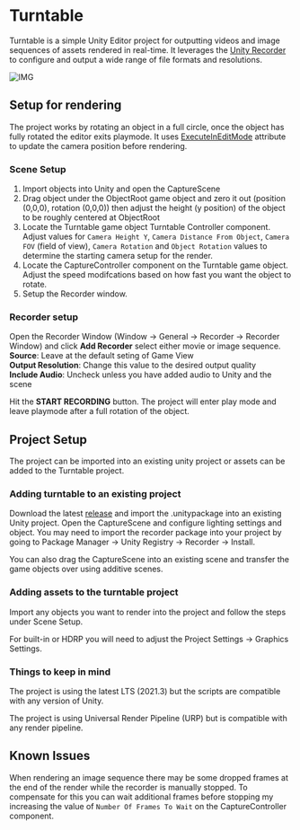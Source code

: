 # Turntable

Turntable is a simple Unity Editor project for outputting videos and image sequences of assets rendered in real-time. It leverages the [Unity Recorder](https://docs.unity3d.com/Packages/com.unity.recorder@3.0/manual/index.html) to configure and output a wide range of file formats and resolutions.

![IMG](https://imgur.com/7noCVEs.jpg)

## Setup for rendering
The project works by rotating an object in a full circle, once the object has fully rotated the editor exits playmode. It uses [ExecuteInEditMode](https://docs.unity3d.com/ScriptReference/ExecuteInEditMode.html) attribute to update the camera position before rendering.

### Scene Setup
1. Import objects into Unity and open the CaptureScene
2. Drag object under the ObjectRoot game object and zero it out (position (0,0,0), rotation (0,0,0)) then adjust the height (y position) of the object to be roughly centered at ObjectRoot
3. Locate the Turntable game object Turntable Controller component. Adjust values for `Camera Height Y`, `Camera Distance From Object`, `Camera FOV` (field of view), `Camera Rotation` and `Object Rotation` values to determine the starting camera setup for the render.
4. Locate the CaptureController component on the Turntable game object. Adjust the speed modifcations based on how fast you want the object to rotate.
5.  Setup the Recorder window.

### Recorder setup
Open the Recorder Window (Window -> General -> Recorder -> Recorder Window) and click **Add Recorder** select either movie or image sequence.  
**Source**: Leave at the default seting of Game View  
**Output Resolution**: Change this value to the desired output quality  
**Include Audio**: Uncheck unless you have added audio to Unity and the scene  
  
Hit the **START RECORDING** button. The project will enter play mode and leave playmode after a full rotation of the object.


## Project Setup
The project can be imported into an existing unity project or assets can be added to the Turntable project. 
### Adding turntable to an existing project
Download the latest [release](https://github.com/DanMillerDev/Turntable/releases) and import the .unitypackage into an existing Unity project. Open the CaptureScene and configure lighting settings and object. You may need to import the recorder package into your project by going to Package Manager -> Unity Registry -> Recorder -> Install.  

You can also drag the CaptureScene into an existing scene and transfer the game objects over using additive scenes.


### Adding assets to the turntable project
Import any objects you want to render into the project and follow the steps under Scene Setup.  

For built-in or HDRP you will need to adjust the Project Settings -> Graphics Settings.

### Things to keep in mind
The project is using the latest LTS (2021.3) but the scripts are compatible with any version of Unity.

The project is using Universal Render Pipeline (URP) but is compatible with any render pipeline.

## Known Issues
When rendering an image sequence there may be some dropped frames at the end of the render while the recorder is manually stopped. To compensate for this you can wait additional frames before stopping my increasing the value of  `Number Of Frames To Wait` on the CaptureController component.
